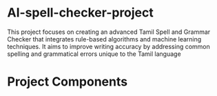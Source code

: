 # AI-spell-checker-project
This project focuses on creating an advanced Tamil Spell and Grammar Checker that integrates rule-based algorithms and machine learning techniques. It aims to improve writing accuracy by addressing common spelling and grammatical errors unique to the Tamil language

# Project Components
